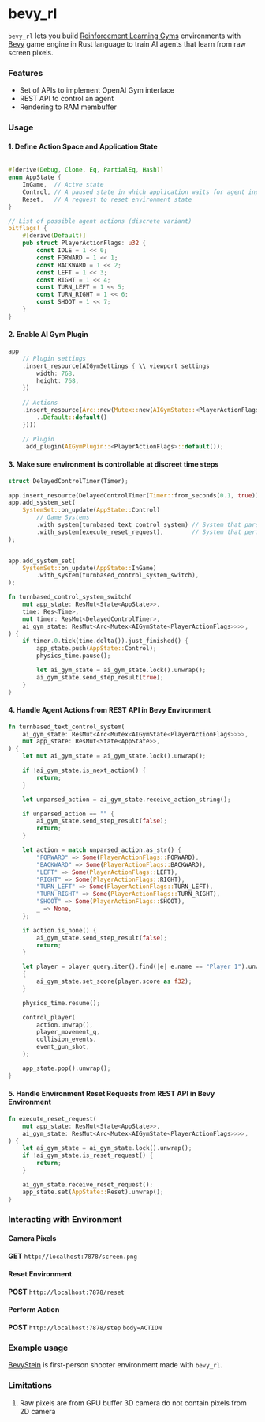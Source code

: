 # bevy_rl

`bevy_rl` lets you build [Reinforcement Learning Gyms](https://gym.openai.com/) environments
with [Bevy](https://bevyengine.org/) game engine in Rust language to train AI agents that learn from raw screen pixels.

### Features

* Set of APIs to implement OpenAI Gym interface
* REST API to control an agent
* Rendering to RAM membuffer

### Usage

#### 1. Define Action Space and Application State

```rust

#[derive(Debug, Clone, Eq, PartialEq, Hash)]
enum AppState {
    InGame,  // Actve state
    Control, // A paused state in which application waits for agent input
    Reset,   // A request to reset environment state
}

// List of possible agent actions (discrete variant)
bitflags! {
    #[derive(Default)]
    pub struct PlayerActionFlags: u32 {
        const IDLE = 1 << 0;
        const FORWARD = 1 << 1;
        const BACKWARD = 1 << 2;
        const LEFT = 1 << 3;
        const RIGHT = 1 << 4;
        const TURN_LEFT = 1 << 5;
        const TURN_RIGHT = 1 << 6;
        const SHOOT = 1 << 7;
    }
}
```

#### 2. Enable AI Gym Plugin

```rust
app
    // Plugin settings
    .insert_resource(AIGymSettings { \\ viewport settings
        width: 768,  
        height: 768,
    })
    
    // Actions
    .insert_resource(Arc::new(Mutex::new(AIGymState::<PlayerActionFlags> { 
        ..Default::default()
    })))

    // Plugin
    .add_plugin(AIGymPlugin::<PlayerActionFlags>::default());
```

#### 3. Make sure environment is controllable at discreet time steps

```rust
struct DelayedControlTimer(Timer); 
```

```rust
app.insert_resource(DelayedControlTimer(Timer::from_seconds(0.1, true))); // 10 Hz
app.add_system_set(
    SystemSet::on_update(AppState::Control)
        // Game Systems
        .with_system(turnbased_text_control_system) // System that parses user command
        .with_system(execute_reset_request),        // System that performs environment state reset
);


app.add_system_set(
    SystemSet::on_update(AppState::InGame)
        .with_system(turnbased_control_system_switch),
);

```

```rust
fn turnbased_control_system_switch(
    mut app_state: ResMut<State<AppState>>,
    time: Res<Time>,
    mut timer: ResMut<DelayedControlTimer>,
    ai_gym_state: ResMut<Arc<Mutex<AIGymState<PlayerActionFlags>>>>,
) {
    if timer.0.tick(time.delta()).just_finished() {
        app_state.push(AppState::Control);
        physics_time.pause();

        let ai_gym_state = ai_gym_state.lock().unwrap();
        ai_gym_state.send_step_result(true);
    }
}
```

#### 4. Handle Agent Actions from REST API in Bevy Environment

```rust
fn turnbased_text_control_system(
    ai_gym_state: ResMut<Arc<Mutex<AIGymState<PlayerActionFlags>>>>,
    mut app_state: ResMut<State<AppState>>,
) {
    let mut ai_gym_state = ai_gym_state.lock().unwrap();

    if !ai_gym_state.is_next_action() {
        return;
    }

    let unparsed_action = ai_gym_state.receive_action_string();

    if unparsed_action == "" {
        ai_gym_state.send_step_result(false);
        return;
    }

    let action = match unparsed_action.as_str() {
        "FORWARD" => Some(PlayerActionFlags::FORWARD),
        "BACKWARD" => Some(PlayerActionFlags::BACKWARD),
        "LEFT" => Some(PlayerActionFlags::LEFT),
        "RIGHT" => Some(PlayerActionFlags::RIGHT),
        "TURN_LEFT" => Some(PlayerActionFlags::TURN_LEFT),
        "TURN_RIGHT" => Some(PlayerActionFlags::TURN_RIGHT),
        "SHOOT" => Some(PlayerActionFlags::SHOOT),
        _ => None,
    };

    if action.is_none() {
        ai_gym_state.send_step_result(false);
        return;
    }

    let player = player_query.iter().find(|e| e.name == "Player 1").unwrap();
    {
        ai_gym_state.set_score(player.score as f32);
    }

    physics_time.resume();

    control_player(
        action.unwrap(),
        player_movement_q,
        collision_events,
        event_gun_shot,
    );

    app_state.pop().unwrap();
}
```

#### 5. Handle Environment Reset Requests from REST API in Bevy Environment

```rust
fn execute_reset_request(
    mut app_state: ResMut<State<AppState>>,
    ai_gym_state: ResMut<Arc<Mutex<AIGymState<PlayerActionFlags>>>>,
) {
    let ai_gym_state = ai_gym_state.lock().unwrap();
    if !ai_gym_state.is_reset_request() {
        return;
    }

    ai_gym_state.receive_reset_request();
    app_state.set(AppState::Reset).unwrap();
}
```


### Interacting with Environment

#### Camera Pixels

**GET** `http://localhost:7878/screen.png`

#### Reset Environment

**POST** `http://localhost:7878/reset`

#### Perform Action

**POST** `http://localhost:7878/step` `body=ACTION`

### Example usage

[BevyStein](https://github.com/stillonearth/BevyStein) is first-person shooter environment made with `bevy_rl`.

### Limitations

1. Raw pixels are from GPU buffer 3D camera do not contain pixels from 2D camera
